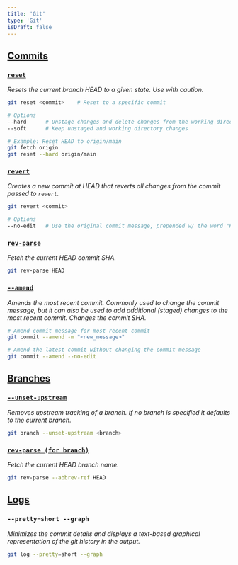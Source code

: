 ```yaml
---
title: 'Git'
type: 'Git'
isDraft: false
---
```


## [Commits](#commits)

### [`reset`](#reset)

_Resets the current branch HEAD to a given state. Use with caution._

```sh
git reset <commit>    # Reset to a specific commit

# Options
--hard      # Unstage changes and delete changes from the working directory
--soft      # Keep unstaged and working directory changes

# Example: Reset HEAD to origin/main
git fetch origin
git reset --hard origin/main
```

### [`revert`](#revert)

_Creates a new commit at HEAD that reverts all changes from the commit passed to `revert`._

```sh
git revert <commit>

# Options
--no-edit   # Use the original commit message, prepended w/ the word "Revert"
```

### [`rev-parse`](#rev-parse)

_Fetch the current HEAD commit SHA._

```sh
git rev-parse HEAD
```

### [`--amend`](#--amend)

_Amends the most recent commit. Commonly used to change the commit message, but it can also be used to add additional (staged) changes to the most recent commit. Changes the commit SHA._

```sh
# Amend commit message for most recent commit
git commit --amend -m "<new_message>"

# Amend the latest commit without changing the commit message
git commit --amend --no-edit
```

## [Branches](#branches)

### [`--unset-upstream`](#--unset-upstream)

_Removes upstream tracking of a branch. If no branch is specified it defaults to the current branch._

```sh
git branch --unset-upstream <branch>
```

### [`rev-parse (for branch)`](#rev-parse-for-branch)

_Fetch the current HEAD branch name._

```sh
git rev-parse --abbrev-ref HEAD
```

## [Logs](#logs)

### `--pretty=short --graph`

_Minimizes the commit details and displays a text-based graphical representation of the git history in the output._

```sh
git log --pretty=short --graph
```
